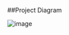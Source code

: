 ##Project Diagram

![image](https://user-images.githubusercontent.com/33374159/138147691-ce1872b1-2aa4-49df-b9cc-425a4b7ce2f0.png)